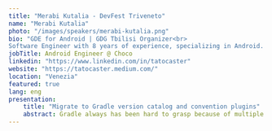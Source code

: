 ```yaml
---
title: "Merabi Kutalia - DevFest Triveneto"
name: "Merabi Kutalia"
photo: "/images/speakers/merabi-kutalia.png"
bio: "GDE for Android | GDG Tbilisi Organizer<br>
Software Engineer with 8 years of experience, specializing in Android. An active contributor to AndroidX libraries. He is a fan of all things in software engineering. Out of work, Merab maintains an active podcast about work ethics and career growth and writes tech blogs. He is a GDG organizer and speaker at international conferences (DroidCon, DevFest, OWASP) and beyond. Community builder. Does 1:1 mentoring. Alongside his technological pursuits, he is an amateur cyclist and runner."
jobTitle: Android Engineer @ Choco
linkedin: "https://www.linkedin.com/in/tatocaster"
website: "https://tatocaster.medium.com/"
location: "Venezia"
featured: true
lang: eng
presentation:
    title: "Migrate to Gradle version catalog and convention plugins"
    abstract: Gradle always has been hard to grasp because of multiple ways to do the same thing. With the project scaling and requirements increasing it is crucial to scale our build logic and support developers across the teams. This talk will cover how to migrate to Gradle centralized version catalogs and share some of the build logic as convention plugins. This method is adopted by AndroidX project, Now In Android, and many more.
---
```

